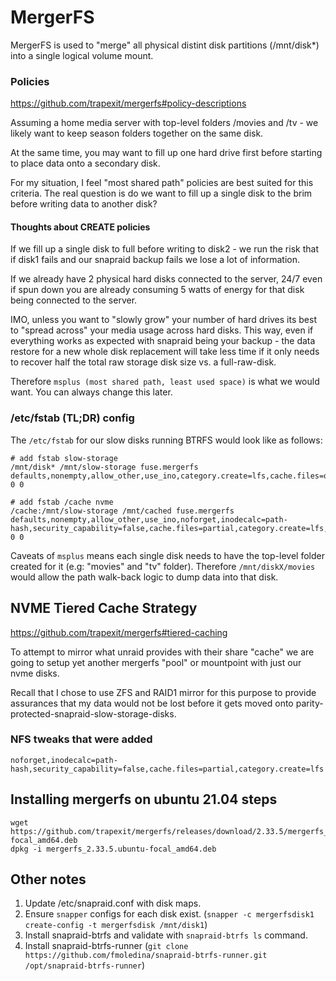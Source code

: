 # MergerFS 

MergerFS is used to "merge" all physical distint disk partitions (/mnt/disk*) into a single logical volume mount.

### Policies

https://github.com/trapexit/mergerfs#policy-descriptions

Assuming a home media server with top-level folders /movies and /tv - we likely want to keep season folders together on the same disk.

At the same time, you may want to fill up one hard drive first before starting to place data onto a secondary disk.

For my situation, I feel "most shared path" policies are best suited for this criteria. The real question is do we want to fill up a single disk to the brim before writing data to another disk?

#### Thoughts about CREATE policies

If we fill up a single disk to full before writing to disk2 - we run the risk that if disk1 fails and our snapraid backup fails we lose a lot of information.

If we already have 2 physical hard disks connected to the server, 24/7 even if spun down you are already consuming 5 watts of energy for that disk being connected to the server.

IMO, unless you want to "slowly grow" your number of hard drives its best to "spread across" your media usage across hard disks. This way, even if everything works as expected with snapraid being your backup - the data restore for a new whole disk replacement will take less time if it only needs to recover half the total raw storage disk size vs. a full-raw-disk.

Therefore `msplus (most shared path, least used space)` is what we would want. You can always change this later.

### /etc/fstab (TL;DR) config

The `/etc/fstab` for our slow disks running BTRFS would look like as follows:

```
# add fstab slow-storage
/mnt/disk* /mnt/slow-storage fuse.mergerfs defaults,nonempty,allow_other,use_ino,category.create=lfs,cache.files=off,moveonenospc=true,dropcacheonclose=true,minfreespace=300G,fsname=mergerfs 0 0

# add fstab /cache nvme
/cache:/mnt/slow-storage /mnt/cached fuse.mergerfs defaults,nonempty,allow_other,use_ino,noforget,inodecalc=path-hash,security_capability=false,cache.files=partial,category.create=lfs,moveonenospc=true,dropcacheonclose=true,minfreespace=4G,fsname=mergerfs 0 0
```

Caveats of `msplus` means each single disk needs to have the top-level folder created for it (e.g: "movies" and "tv" folder). Therefore `/mnt/diskX/movies` would allow the path walk-back logic to dump data into that disk. 

## NVME Tiered Cache Strategy

https://github.com/trapexit/mergerfs#tiered-caching

To attempt to mirror what unraid provides with their share "cache" we are going to setup yet another mergerfs "pool" or mountpoint with just our nvme disks. 

Recall that I chose to use ZFS and RAID1 mirror for this purpose to provide assurances that my data would not be lost before it gets moved onto parity-protected-snapraid-slow-storage-disks.

### NFS tweaks that were added

```
noforget,inodecalc=path-hash,security_capability=false,cache.files=partial,category.create=lfs
```

## Installing mergerfs on ubuntu 21.04 steps

```
wget https://github.com/trapexit/mergerfs/releases/download/2.33.5/mergerfs_2.33.5.ubuntu-focal_amd64.deb
dpkg -i mergerfs_2.33.5.ubuntu-focal_amd64.deb
```

## Other notes

1. Update /etc/snapraid.conf with disk maps.
1. Ensure `snapper` configs for each disk exist. (`snapper -c mergerfsdisk1 create-config -t mergerfsdisk /mnt/disk1`)
1. Install snapraid-btrfs and validate with `snapraid-btrfs ls` command.
1. Install snapraid-btrfs-runner (`git clone https://github.com/fmoledina/snapraid-btrfs-runner.git /opt/snapraid-btrfs-runner`)